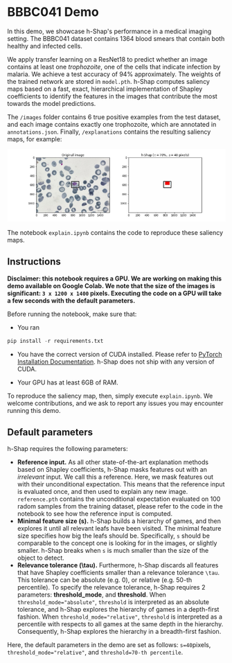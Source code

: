 # BBBC041 Demo

In this demo, we showcase h-Shap's performance in a medical imaging setting. The BBBC041 dataset contains 1364 blood smears that contain both healthy and infected cells.

We apply transfer learning on a ResNet18 to predict whether an image contains at least one _trophozoite_, one of the cells that indicate infection by malaria. We achieve a test accuracy of 94% approximately. The weights of the trained network are stored in `model.pth`. h-Shap computes saliency maps based on a fast, exact, hierarchical implementation of Shapley coefficients to identify the features in the images that contribute the most towards the model predictions.

The `/images` folder contains 6 true positive examples from the test dataset, and each image contains exactly one trophozoite, which are annotated in `annotations.json`. Finally, `/explanations` contains the resulting saliency maps, for example:

![Explanation example](./explanations/2ac343e4-c889-47c1-8fe2-461b626def76.jpg)

The notebook `explain.ipynb` contains the code to reproduce these saliency maps.

## Instructions

**Disclaimer: this notebook requires a GPU. We are working on making this demo available on Google Colab. We note that the size of the images is significant: `3 x 1200 x 1400` pixels. Executing the code on a GPU will take a few seconds with the default parameters.**

Before running the notebook, make sure that:

- You ran

```python
pip install -r requirements.txt
```

- You have the correct version of CUDA installed. Please refer to [PyTorch Installation Documentation](https://pytorch.org/get-started/locally/). h-Shap does not ship with any version of CUDA.

- Your GPU has at least 6GB of RAM.

To reproduce the saliency map, then, simply execute `explain.ipynb`. We welcome contributions, and we ask to report any issues you may encounter running this demo.

## Default parameters

h-Shap requires the following parameters:

- **Reference input.** As all other state-of-the-art explanation methods based on Shapley coefficients, h-Shap masks features out with an _irrelevant_ input. We call this a reference. Here, we mask features out with their unconditional expectation. This means that the reference input is evaluated once, and then used to explain any new image. `reference.pth` contains the unconditional expectation evaluated on 100 radom samples from the training dataset, please refer to the code in the notebook to see how the reference input is computed.
- **Minimal feature size (s).** h-Shap builds a hierarchy of games, and then explores it until all relevant leafs have been visited. The minimal feature size specifies how big the leafs should be. Specifically, `s` should be comparable to the concept one is looking for in the images, or slightly smaller. h-Shap breaks when `s` is much smaller than the size of the object to detect.
- **Relevance tolerance (\tau).** Furthermore, h-Shap discards all features that have Shapley coefficients smaller than a relevance tolerance `\tau`. This tolerance can be absolute (e.g. 0), or relative (e.g. 50-th percentile). To specify the relevance tolerance, h-Shap requires 2 parameters: **threshold_mode**, and **threshold**. When `threshold_mode="absolute"`, `threshold` is interpreted as an absolute tolerance, and h-Shap explores the hierarchy of games in a depth-first fashion. When `threshold_mode="relative"`, `threshold` is interpreted as a percentile with respects to all games at the same depth in the hierarchy. Consequently, h-Shap explores the hierarchy in a breadth-first fashion.

Here, the default parameters in the demo are set as follows: `s=40`pixels, `threshold_mode="relative"`, and `threshold=70-th percentile`.
